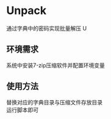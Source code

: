 # Unpack
通过字典中的密码实现批量解压  U

## 环境需求  
系统中安装7-zip压缩软件并配置环境变量  

## 使用方法  
替换对应的字典目录与压缩文件存放目录  
运行脚本即可
